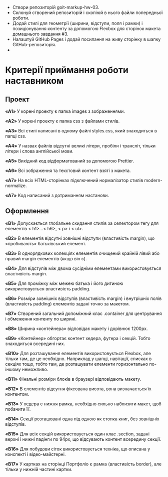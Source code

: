 * Створи репозиторій goit-markup-hw-03.
* Склонуй створений репозиторій і скопіюй в нього файли попередньої роботи.
* Додай стилі для геометрії (ширини, відступи, поля і рамки) і позиціонування контенту за допомогою Flexbox для сторінок макета домашнього завдання #3.
* Налаштуй GitHub Pages і додай посилання на живу сторінку в шапку GitHub-репозиторія.
* 
# Критерії приймання роботи наставником

## Проект

**«A1»** У корені проекту є папка images з зображеннями.

**«A2»** У корені проекту є папка css з файлами стилів.

**«A3»** Всі стилі написані в одному файлі styles.css, який знаходиться в папці css.

**«A4»** У назвах файлів відсутні великі літери, пробіли і трансліт, тільки літери і слова англійської мови.

**«A5»** Вихідний код відформатований за допомогою Prettier.

**«A6»** Всі зображення та текстовий контент взяті з макета.

**«A7»** На всіх HTML-сторінках підключений нормалізатор стилів modern-normalize.

**«A7»** Код написаний з дотриманням настанови.

## Оформлення

**«B1»** Допускається глобальне скидання стилів за селектором тегу для елементів < h1>...< h6>, < p> і < ul>.

**«B2»** В елементів відсутні зовнішні відступи (властивість margin), що «пробивають» батьківський елемент.

**«B3»** В однорядкових колекціях елементів очищений крайній лівий або правий margin елементів (якщо він є).

**«B4»** Для відступів між двома сусідніми елементами використовується властивість margin.

**«B5»** Для проміжку між межею батька і його дитиною використовується властивість padding.

**«B6»** Розміри зовнішніх відступів (властивість margin) і внутрішніх полів (властивість padding) елементів задані точно за макетом.

**«B7»** Створений загальний допоміжний клас .container для центрування і обмеження контенту по ширині.

**«B8»** Ширина «контейнера» відповідає макету і дорівнює 1200px.

**«B9»** «Контейнер» обгортає контент хедера, футера і секцій. Тобто знаходиться всередині них.

**«B10»** Для розташування елементів використовується Flexbox, але тільки там, де це необхідно. Наприклад у шапці, навігації, списках в секціях тощо, тобто там, де розташувати елементи горизонтально по-іншому неможливо.

**«B11»** Фінальні розміри блоків в браузері відповідають макету.

**«B12»** В елементів відсутня фіксована висота, вона визначається їх контентом.

**«B13»** У хедера є нижня рамка, необхідно сильно наблизити макет, щоб побачити її.

**«B14»** Секції розташовані одна під одною як стопка книг, без зовнішніх відступів.

**«B15»** Для всіх секцій використовується один клас .section, задані верхні і нижні падінги по 94px, що відсувають контент всередину секції.

**«B16»** Для побудови сіток використовується техніка, що описана у конспекті і відео-майстерні.

**«B17»** У картках на сторінці Портфоліо є рамка (властивість border), але тільки у нижній частині картки.